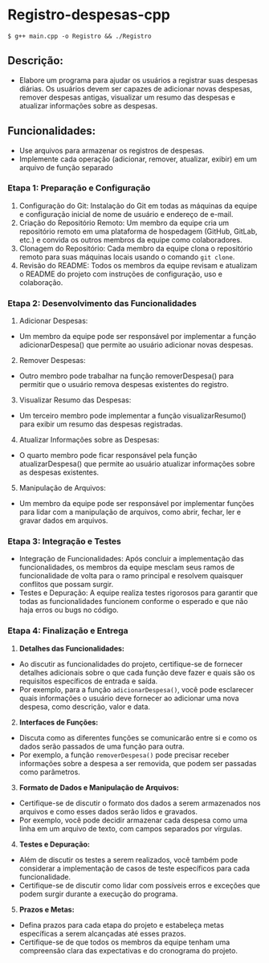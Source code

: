 # Registro-despesas-cpp

```
$ g++ main.cpp -o Registro && ./Registro
```

## Descrição:
  - Elabore um programa para ajudar os usuários a registrar suas despesas diárias. Os usuários devem ser capazes de adicionar novas despesas, remover despesas antigas, visualizar um resumo das despesas e atualizar informações sobre as despesas.

## Funcionalidades:
  - Use arquivos para armazenar os registros de despesas.
  - Implemente cada operação (adicionar, remover, atualizar, exibir) em um arquivo de função separado

### Etapa 1: Preparação e Configuração
1. Configuração do Git: Instalação do Git em todas as máquinas da equipe e configuração
inicial de nome de usuário e endereço de e-mail.
2. Criação do Repositório Remoto: Um membro da equipe cria um repositório remoto em
uma plataforma de hospedagem (GitHub, GitLab, etc.) e convida os outros membros da
equipe como colaboradores.
3. Clonagem do Repositório: Cada membro da equipe clona o repositório remoto para suas
máquinas locais usando o comando `git clone`.
4. Revisão do README: Todos os membros da equipe revisam e atualizam o README do
projeto com instruções de configuração, uso e colaboração.

### Etapa 2: Desenvolvimento das Funcionalidades
1. Adicionar Despesas:
- Um membro da equipe pode ser responsável por implementar a função
adicionarDespesa() que permite ao usuário adicionar novas despesas.
2. Remover Despesas:
- Outro membro pode trabalhar na função removerDespesa() para permitir que o
usuário remova despesas existentes do registro.
3. Visualizar Resumo das Despesas:
- Um terceiro membro pode implementar a função visualizarResumo() para
exibir um resumo das despesas registradas.
4. Atualizar Informações sobre as Despesas:
- O quarto membro pode ficar responsável pela função atualizarDespesa() que
permite ao usuário atualizar informações sobre as despesas existentes.
5. Manipulação de Arquivos:
- Um membro da equipe pode ser responsável por implementar funções para lidar
com a manipulação de arquivos, como abrir, fechar, ler e gravar dados em
arquivos.

### Etapa 3: Integração e Testes
- Integração de Funcionalidades: Após concluir a implementação das funcionalidades, os
membros da equipe mesclam seus ramos de funcionalidade de volta para o ramo
principal e resolvem quaisquer conflitos que possam surgir.
- Testes e Depuração: A equipe realiza testes rigorosos para garantir que todas as
funcionalidades funcionem conforme o esperado e que não haja erros ou bugs no
código.

### Etapa 4: Finalização e Entrega

1. **Detalhes das Funcionalidades:**
- Ao discutir as funcionalidades do projeto, certifique-se de fornecer detalhes adicionais sobre
o que cada função deve fazer e quais são os requisitos específicos de entrada e saída.
- Por exemplo, para a função `adicionarDespesa()`, você pode esclarecer quais informações o
usuário deve fornecer ao adicionar uma nova despesa, como descrição, valor e data.
2. **Interfaces de Funções:**
- Discuta como as diferentes funções se comunicarão entre si e como os dados serão
passados de uma função para outra.
- Por exemplo, a função `removerDespesa()` pode precisar receber informações sobre a
despesa a ser removida, que podem ser passadas como parâmetros.
3. **Formato de Dados e Manipulação de Arquivos:**
- Certifique-se de discutir o formato dos dados a serem armazenados nos arquivos e como
esses dados serão lidos e gravados.
- Por exemplo, você pode decidir armazenar cada despesa como uma linha em um arquivo de
texto, com campos separados por vírgulas.
4. **Testes e Depuração:**
- Além de discutir os testes a serem realizados, você também pode considerar a
implementação de casos de teste específicos para cada funcionalidade.
- Certifique-se de discutir como lidar com possíveis erros e exceções que podem surgir
durante a execução do programa.
5. **Prazos e Metas:**
- Defina prazos para cada etapa do projeto e estabeleça metas específicas a serem
alcançadas até esses prazos.
- Certifique-se de que todos os membros da equipe tenham uma compreensão clara das
expectativas e do cronograma do projeto.
